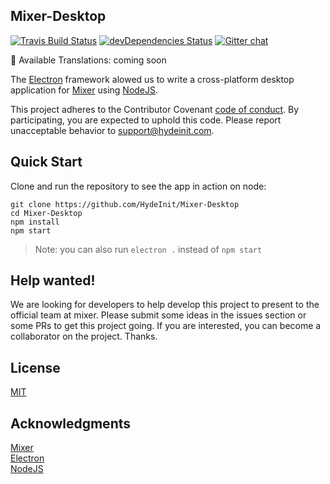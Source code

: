 ## Mixer-Desktop

[![Travis Build Status](https://api.travis-ci.org/HydeInit/Mixer-Desktop.svg?branch=master)](https://travis-ci.org/HydeInit/Mixer-Desktop)
[![devDependencies Status](https://david-dm.org/HydeInit/Mixer-Desktop/dev-status.svg)](https://david-dm.org/HydeInit/Mixer-Desktop?type=dev)
[![Gitter chat](https://img.shields.io/badge/gitter-join%20chat%20%E2%86%92-brightgreen.svg)](https://gitter.im/HydeInit/Developers)

:memo: Available Translations: coming soon

The [Electron](https://github.com/electron) framework alowed us to write a cross-platform desktop application for
[Mixer](https://github.com/mixer)
using [NodeJS](https://github.com/nodejs).

This project adheres to the Contributor Covenant
[code of conduct](https://github.com/HydeInit/Mixer-Desktop/blob/master/CODE_OF_CONDUCT.md).
By participating, you are expected to uphold this code. Please report unacceptable
behavior to [support@hydeinit.com](mailto:support@hydeinit.com).

## Quick Start

Clone and run the repository to see the app in action on node:

```
git clone https://github.com/HydeInit/Mixer-Desktop
cd Mixer-Desktop
npm install
npm start
```
> Note: you can also run `electron .` instead of `npm start`

## Help wanted!

We are looking for developers to help develop this project to present to the official team at mixer. Please submit some ideas in the issues section or some PRs to get this project going. If you are interested, you can become a collaborator on the project. Thanks.

## License

[MIT](https://github.com/HydeInit/Mixer-Desktop/blob/master/LICENSE.md)

## Acknowledgments

[Mixer](https://github.com/mixer)
<br>
[Electron](https://github.com/electron)
<br>
[NodeJS](https://github.com/nodejs)
